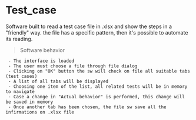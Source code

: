 # Test_case
Software built to read a test case file in .xlsx and show the steps in a "friendly" way.
the file has a specific pattern, then it's possible to automate its reading.

> Software behavior
```
 - The interface is loaded 
 - The user must choose a file through file dialog
 - Clicking on "OK" button the sw will check on file all suitable tabs (test cases)
 - A list of all tabs will be displayed
 - Choosing one item of the list, all related tests will be in memory to navigate
 - Case a change in "Actual behavior" is performed, this change will be saved in memory
 - Once another tab has been chosen, the file sw save all the infirmations on .xlsx file
 ```
